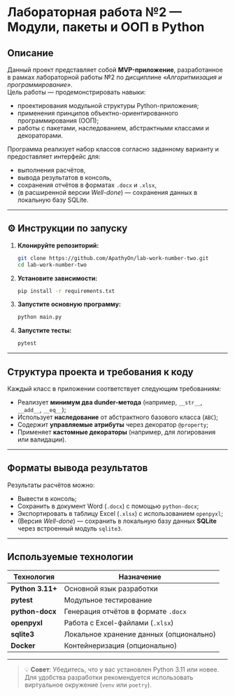 # Лабораторная работа №2 — Модули, пакеты и ООП в Python

## Описание

Данный проект представляет собой **MVP-приложение**, разработанное в рамках лабораторной работы №2 по дисциплине *«Алгоритмизация и программирование»*.  
Цель работы — продемонстрировать навыки:

- проектирования модульной структуры Python-приложения;  
- применения принципов объектно-ориентированного программирования (ООП);  
- работы с пакетами, наследованием, абстрактными классами и декораторами.

Программа реализует набор классов согласно заданному варианту и предоставляет интерфейс для:
- выполнения расчётов,  
- вывода результатов в консоль,  
- сохранения отчётов в форматах `.docx` и `.xlsx`,  
- (в расширенной версии *Well-done*) — сохранения данных в локальную базу SQLite.

---

## ⚙️ Инструкции по запуску

1. **Клонируйте репозиторий:**
   ```bash
   git clone https://github.com/ApathyOn/lab-work-number-two.git
   cd lab-work-number-two
   ```

2. **Установите зависимости:**
   ```bash
   pip install -r requirements.txt
   ```

3. **Запустите основную программу:**
   ```bash
   python main.py
   ```

4. **Запустите тесты:**
   ```bash
   pytest
   ```

---

## Структура проекта и требования к коду

Каждый класс в приложении соответствует следующим требованиям:

- Реализует **минимум два dunder-метода** (например, `__str__`, `__add__`, `__eq__`);  
- Использует **наследование** от абстрактного базового класса (`ABC`);  
- Содержит **управляемые атрибуты** через декоратор `@property`;  
- Применяет **кастомные декораторы** (например, для логирования или валидации).

---

## Форматы вывода результатов

Результаты расчётов можно:

- Вывести в консоль;  
- Сохранить в документ Word (`.docx`) с помощью `python-docx`;  
- Экспортировать в таблицу Excel (`.xlsx`) с использованием `openpyxl`;  
- (Версия *Well-done*) — сохранить в локальную базу данных **SQLite** через встроенный модуль `sqlite3`.

---

## Используемые технологии

| Технология       | Назначение                          |
|------------------|-------------------------------------|
| **Python 3.11+** | Основной язык разработки            |
| **pytest**       | Модульное тестирование              |
| **python-docx**  | Генерация отчётов в формате `.docx` |
| **openpyxl**     | Работа с Excel-файлами (`.xlsx`)    |
| **sqlite3**      | Локальное хранение данных (опционально) |
| **Docker**       | Контейнеризация (опционально)       |

---

> 💡 **Совет**: Убедитесь, что у вас установлен Python 3.11 или новее. Для удобства разработки рекомендуется использовать виртуальное окружение (`venv` или `poetry`).
